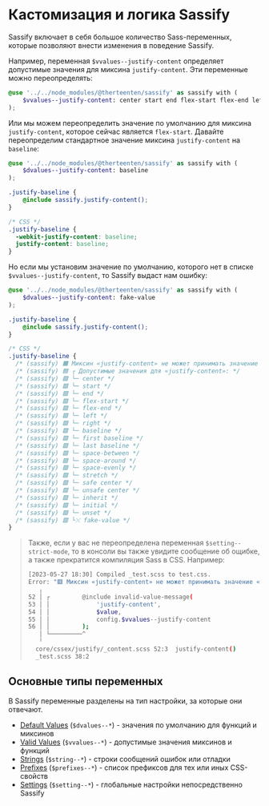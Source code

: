# Кастомизация и логика Sassify
Sassify включает в себя большое количество Sass-переменных, которые позволяют внести изменения в поведение Sassify.

Например, переменная `$vvalues--justify-content` определяет допустимые значения для миксина `justify-content`. Эти переменные можно переопределять:

```scss
@use '../../node_modules/@therteenten/sassify' as sassify with (
	$vvalues--justify-content: center start end flex-start flex-end left right baseline (first baseline) (last baseline) space-between space-around space-evenly stretch (safe center) (unsafe center) inherit initial unset
);
```

Или мы можем переопределить значение по умолчанию для миксина `justify-content`, которое сейчас является `flex-start`. Давайте переопределим стандартное значение миксина `justify-content` на `baseline`:

```scss
@use '../../node_modules/@therteenten/sassify' as sassify with (
	$dvalues--justify-content: baseline
);

.justify-baseline {
	@include sassify.justify-content();
}
```
```css
/* CSS */
.justify-baseline {
  -webkit-justify-content: baseline;
  justify-content: baseline;
}
```

Но если мы установим значение по умолчанию, которого нет в списке `$vvalues--justify-content`, то Sassify выдаст нам ошибку:

```scss
@use '../../node_modules/@therteenten/sassify' as sassify with (
	$dvalues--justify-content: fake-value
);

.justify-baseline {
	@include sassify.justify-content();
}
```
```css
/* CSS */
.justify-baseline {
  /* (sassify) 🟧 Миксин «justify-content» не может принимать значение «fake-value»! */
  /* (sassify) 🟦 ┌ Допустимые значения для «justify-content»: */
  /* (sassify) 🟩 └─ center */
  /* (sassify) 🟩 └─ start */
  /* (sassify) 🟩 └─ end */
  /* (sassify) 🟩 └─ flex-start */
  /* (sassify) 🟩 └─ flex-end */
  /* (sassify) 🟩 └─ left */
  /* (sassify) 🟩 └─ right */
  /* (sassify) 🟩 └─ baseline */
  /* (sassify) 🟩 └─ first baseline */
  /* (sassify) 🟩 └─ last baseline */
  /* (sassify) 🟩 └─ space-between */
  /* (sassify) 🟩 └─ space-around */
  /* (sassify) 🟩 └─ space-evenly */
  /* (sassify) 🟩 └─ stretch */
  /* (sassify) 🟩 └─ safe center */
  /* (sassify) 🟩 └─ unsafe center */
  /* (sassify) 🟩 └─ inherit */
  /* (sassify) 🟩 └─ initial */
  /* (sassify) 🟩 └─ unset */
  /* (sassify) 🟥 └⤬ fake-value */
}
```

> Также, если у вас не переопределена переменная `$setting--strict-mode`, то в консоли вы также увидите сообщение об ощибке, а также прекратится компиляция Sass в CSS. Например:
> ```sh
> [2023-05-27 18:30] Compiled _test.scss to test.css.
> Error: "🟥 Миксин «justify-content» не может принимать значение «fake-value»! Допустимые значения миксина: center start end flex-start flex-end left right baseline first baseline last baseline space-between space-around space-evenly stretch safe center unsafe center inherit initial unset"
>    ╷
> 52 │ ┌         @include invalid-value-message(
> 53 │ │             'justify-content',
> 54 │ │             $value,
> 55 │ │             config.$vvalues--justify-content
> 56 │ │         );
>    │ └─────────^
>    ╵
>   core/cssex/justify/_content.scss 52:3  justify-content()
>   _test.scss 38:2
> ```

## Основные типы переменных
В Sassify переменные разделены на тип настройки, за которые они отвечают.

- [Default Values](https://github.com/therteenten/sassify/blob/main/config/_default-values.scss) (`$dvalues--*`) - значения по умолчанию для функций и миксинов
- [Valid Values](https://github.com/therteenten/sassify/blob/main/config/_valid-values.scss) (`$vvalues--*`) - допустимые значения миксинов и функций
- [Strings](https://github.com/therteenten/sassify/blob/main/config/_strings.scss) (`$string--*`) - строки сообщений ошибок или отладки
- [Prefixes](https://github.com/therteenten/sassify/blob/main/config/_prefixes.scss) (`$prefixes--*`) - список префиксов для тех или иных CSS-свойств
- [Settings](https://github.com/therteenten/sassify/blob/main/config/_index.scss) (`$setting--*`) - глобальные настройки непосредственно Sassify
